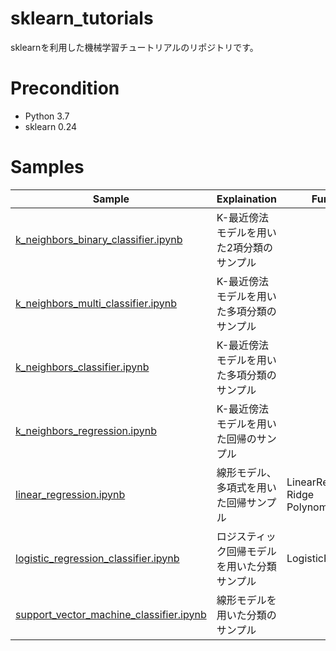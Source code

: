 # sklearn_tutorials

sklearnを利用した機械学習チュートリアルのリポジトリです。

# Precondition

- Python 3.7
- sklearn 0.24

# Samples

| Sample | Explaination |Function
-----------|-------------|-------------|
| [k_neighbors_binary_classifier.ipynb][0] | K-最近傍法モデルを用いた2項分類のサンプル|
| [k_neighbors_multi_classifier.ipynb][1] | K-最近傍法モデルを用いた多項分類のサンプル|
| [k_neighbors_classifier.ipynb][2] | K-最近傍法モデルを用いた多項分類のサンプル|
| [k_neighbors_regression.ipynb][3] | K-最近傍法モデルを用いた回帰のサンプル|
| [linear_regression.ipynb][10] | 線形モデル、多項式を用いた回帰サンプル | LinearRegression<br/>Ridge<br/>PolynomialFeatures
| [logistic_regression_classifier.ipynb][11] | ロジスティック回帰モデルを用いた分類サンプル|LogisticRegression
| [support_vector_machine_classifier.ipynb][20] | 線形モデルを用いた分類のサンプル|


[0]: k_neighbors_binary_classifier.ipynb
[1]: k_neighbors_multi_classifier.ipynb
[2]: k_neighbors_classifier.ipynb
[3]: k_neighbors_regression.ipynb
[10]: linear_regression.ipynb
[11]: logistic_regression_classifier.ipynb
[20]: support_vector_machine_classifier.ipynb

